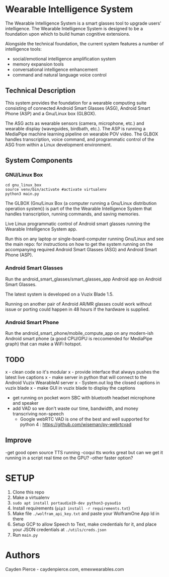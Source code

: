 # Wearable Intelligence System

The Wearable Intelligence System is a smart glasses tool to upgrade users' intelligence. The Wearable Intelligence System is designed to be a foundation upon which to build human cognitive extensions. 

Alongside the technical foundation, the current system features a number of intelligence tools:

- social/emotional intelligence amplification system
- memory expansion tools
- conversational intelligence enhancement
- command and natural language voice control

## Technical Description

This system provides the foundation for a wearable computing suite consisting of connected Android Smart Glasses (ASG), Android Smart Phone (ASP) and a Gnu/Linux box (GLBOX).

The ASG acts as wearable sensors (camera, microphone, etc.) and wearable display (waveguides, birdbath, etc.). The ASP is running a MediaPipe machine learning pipeline on wearable POV video. The GLBOX handles transcription, voice command, and programmatic control of the ASG from within a Linux development environment.

## System Components  

### GNU/Linux Box

```
cd gnu_linux_box
source venv/bin/activate #activate virtualenv
python3 main.py
```

The GLBOX (Gnu/Linux Box (a computer running a Gnu/Linux distribution operation system)) is part of the the Wearable Intelligence System that handles transcription, running commands, and saving memories.

Live Linux programmatic control of Android smart glasses running the Wearable Intelligence System app.

Run this on any laptop or single-board-computer running Gnu/Linux and see the main repo:  for instructions on how to get the system running on the accompanying required Android Smart Glasses (ASG) and Android Smart Phone (ASP).

### Android Smart Glasses

Run the android_smart_glasses/smart_glasses_app Android app on Android Smart Glasses.

The latest system is developed on a Vuzix Blade 1.5.

Running on another pair of Android AR/MR glasses could work without issue or porting could happen in 48 hours if the hardware is supplied.

### Android Smart Phone

Run the android_smart_phone/mobile_compute_app on any modern-ish Android smart phone (a good CPU/GPU is reccomended for MediaPipe graph) that can make a WiFi hotspot.

## TODO

x - clean code so it's modular
x - provide interface that always pushes the latest live captions
x - make server in python that will connect to the Android Vuzix WearableAI server
x - System.out log the closed captions in vuzix blade
x - make GUI in vuzix blade to display the captions
- get running on pocket worn SBC with bluetooth headset microphone and speaker
- add VAD so we don't waste our time, bandwidth, and money transcriving non-speech
    - Google webRTC VAD is one of the best and well supported for python 4 : https://github.com/wiseman/py-webrtcvad


## Improve
-get good open source TTS running
    -coqui tts works great but can we get it running in a script real time on the GPU?
    -other faster option?
    
# SETUP

1. Clone this repo
2. Make a virtualenv
3. `sudo apt install portaudio19-dev python3-pyaudio`
4. Install requirements (`pip3 install -r requirements.txt`)
5. Make file `./wolfram_api_key.txt` and paste your WolframOne App Id in there
6. Setup GCP to allow Speech to Text, make credentials for it, and place your JSON credentials at `./utils/creds.json`
7. Run `main.py`

# Authors

Cayden Pierce - caydenpierce.com, emexwearables.com
